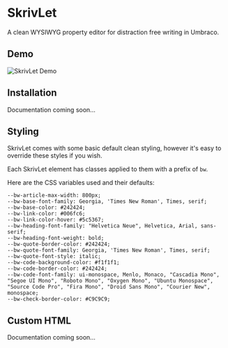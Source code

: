 # SkrivLet

A clean WYSIWYG property editor for distraction free writing in Umbraco.

## Demo

![SkrivLet Demo](https://raw.githubusercontent.com/mattbegent/bege-write/main/images/begewrite.gif)

## Installation 

Documentation coming soon...

## Styling

SkrivLet comes with some basic default clean styling, however it's easy to override these styles if you wish.

Each SkrivLet element has classes applied to them with a prefix of `bw`.

Here are the CSS variables used and their defaults:

    --bw-article-max-width: 800px;
    --bw-base-font-family: Georgia, 'Times New Roman', Times, serif;
    --bw-base-color: #242424;
    --bw-link-color: #006fc6;
    --bw-link-color-hover: #5c5367;
    --bw-heading-font-family: "Helvetica Neue", Helvetica, Arial, sans-serif;
    --bw-heading-font-weight: bold;
    --bw-quote-border-color: #242424;
    --bw-quote-font-family: Georgia, 'Times New Roman', Times, serif;
    --bw-quote-font-style: italic;
    --bw-code-background-color: #f1f1f1;
    --bw-code-border-color: #242424;
    --bw-code-font-family: ui-monospace, Menlo, Monaco, "Cascadia Mono", "Segoe UI Mono", "Roboto Mono", "Oxygen Mono", "Ubuntu Monospace", "Source Code Pro", "Fira Mono", "Droid Sans Mono", "Courier New", monospace;
    --bw-check-border-color: #C9C9C9;
    
## Custom HTML

Documentation coming soon...
